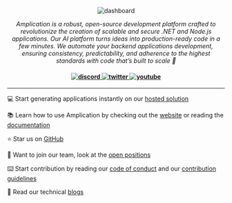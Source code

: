<p align="center">
    <img src="https://github.com/amplication/.github/assets/73097785/d18a1b07-c703-4762-9b09-61e743f62abb" alt="dashboard"/>
</p>

<p align="center">
  <i> Amplication is a robust, open-source development platform crafted to revolutionize the creation of scalable and secure .NET and Node.js applications.
Our AI platform turns ideas into production-ready code in a few minutes. We automate your backend applications development, ensuring consistency, predictability, and adherence to the highest standards with code that’s built to scale
🚀</i>
</p>

<h4 align="center">
  <a href="https://amplication.com/discord">
    <img src="https://img.shields.io/badge/discord-7289da.svg?style=flat-square" alt="discord">
  </a>
  <a href="https://twitter.com/amplication">
    <img src="https://img.shields.io/badge/twitter-18a1d6.svg?style=flat-square" alt="twitter">
  </a>
  <a href="https://www.youtube.com/c/Amplicationcom">
    <img src="https://img.shields.io/badge/youtube-d95652.svg?style=flat-square&" alt="youtube">
  </a>
</h4>

---

💻 Start generating applications instantly on our [hosted solution](https://app.amplication.com)

📚 Learn how to use Amplication by checking out the [website](https://amplication.com) or reading the [documentation](https://docs.amplication.com)

⭐ Star us on [GitHub](https://github.com/amplication/amplication)

🤵 Want to join our team, look at the [open positions](https://amplication.breezy.hr)

⌨️ Start contribution by reading our [code of conduct](https://github.com/amplication/amplication/blob/master/CODE_OF_CONDUCT.md) and our [contribution guidelines](https://github.com/amplication/amplication/blob/master/CONTRIBUTING.md)

📄 Read our technical [blogs](https://amplication.com/blog)

